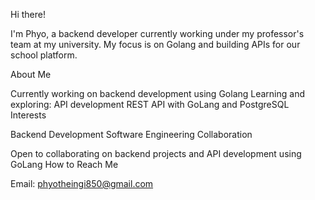 Hi there!

I'm Phyo, a backend developer currently working under my professor's team at my university. My focus is on Golang and building APIs for our school platform.

About Me

Currently working on backend development using Golang
Learning and exploring:
API development
REST API with GoLang and PostgreSQL
Interests

Backend Development
Software Engineering
Collaboration

Open to collaborating on backend projects and API development using GoLang
How to Reach Me

Email: phyotheingi850@gmail.com
